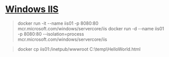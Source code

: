 # [Windows IIS](https://hub.docker.com/_/microsoft-windows-servercore-iis)

> docker run -it --name iis01 -p 8080:80 mcr.microsoft.com/windows/servercore/iis
> docker run -d --name iis01 -p 8080:80 --isolation=process mcr.microsoft.com/windows/servercore/iis

> docker cp iis01:/inetpub/wwwroot C:\temp\HelloWorld.html